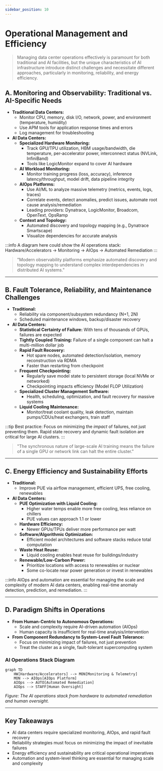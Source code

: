 ```yaml
---
sidebar_position: 10
---
```


# Operational Management and Efficiency

> Managing data center operations effectively is paramount for both traditional and AI facilities, but the unique characteristics of AI infrastructure introduce distinct challenges and necessitate different approaches, particularly in monitoring, reliability, and energy efficiency.

## A. Monitoring and Observability: Traditional vs. AI-Specific Needs

- **Traditional Data Centers:**
  - Monitor CPU, memory, disk I/O, network, power, and environment (temperature, humidity)
  - Use APM tools for application response times and errors
  - Log management for troubleshooting
- **AI Data Centers:**
  - **Specialized Hardware Monitoring:**
    - Track GPU/TPU utilization, HBM usage/bandwidth, die temperature, per-accelerator power, interconnect status (NVLink, InfiniBand)
    - Tools like LogicMonitor expand to cover AI hardware
  - **AI Workload Monitoring:**
    - Monitor training progress (loss, accuracy), inference latency/throughput, model drift, data pipeline integrity
  - **AIOps Platforms:**
    - Use AI/ML to analyze massive telemetry (metrics, events, logs, traces)
    - Correlate events, detect anomalies, predict issues, automate root cause analysis/remediation
    - Leading providers: Dynatrace, LogicMonitor, Broadcom, OpenText, OpsRamp
  - **Context and Topology:**
    - Automated discovery and topology mapping (e.g., Dynatrace Smartscape)
    - Visualize dependencies for accurate analysis

:::info
A diagram here could show the AI operations stack: Hardware/Accelerators → Monitoring → AIOps → Automated Remediation
:::

> "Modern observability platforms emphasize automated discovery and topology mapping to understand complex interdependencies in distributed AI systems."

---

## B. Fault Tolerance, Reliability, and Maintenance Challenges

- **Traditional:**
  - Reliability via component/subsystem redundancy (N+1, 2N)
  - Scheduled maintenance windows, backup/disaster recovery
- **AI Data Centers:**
  - **Statistical Certainty of Failure:** With tens of thousands of GPUs, failures are expected
  - **Tightly Coupled Training:** Failure of a single component can halt a multi-million dollar job
  - **Rapid Fault Recovery:**
    - Hot spare nodes, automated detection/isolation, memory reconstruction via RDMA
    - Faster than restarting from checkpoint
  - **Frequent Checkpointing:**
    - Regularly save model state to persistent storage (local NVMe or networked)
    - Checkpointing impacts efficiency (Model FLOP Utilization)
  - **Specialized Cluster Management Software:**
    - Health, scheduling, optimization, and fault recovery for massive systems
  - **Liquid Cooling Maintenance:**
    - Monitor/treat coolant quality, leak detection, maintain pumps/CDUs/heat exchangers, train staff

:::tip
Best practice: Focus on minimizing the *impact* of failures, not just preventing them. Rapid state recovery and dynamic fault isolation are critical for large AI clusters.
:::

> "The synchronous nature of large-scale AI training means the failure of a single GPU or network link can halt the entire cluster."

---

## C. Energy Efficiency and Sustainability Efforts

- **Traditional:**
  - Improve PUE via airflow management, efficient UPS, free cooling, renewables
- **AI Data Centers:**
  - **PUE Optimization with Liquid Cooling:**
    - Higher water temps enable more free cooling, less reliance on chillers
    - PUE values can approach 1.1 or lower
  - **Hardware Efficiency:**
    - Newer GPUs/TPUs deliver more performance per watt
  - **Software/Algorithmic Optimization:**
    - Efficient model architectures and software stacks reduce total computation
  - **Waste Heat Reuse:**
    - Liquid cooling enables heat reuse for buildings/industry
  - **Renewable/Low-Carbon Power:**
    - Prioritize locations with access to renewables or nuclear
    - Some co-locate near power generation or invest in renewables

:::info
AIOps and automation are essential for managing the scale and complexity of modern AI data centers, enabling real-time anomaly detection, prediction, and remediation.
:::

---

## D. Paradigm Shifts in Operations

- **From Human-Centric to Autonomous Operations:**
  - Scale and complexity require AI-driven automation (AIOps)
  - Human capacity is insufficient for real-time analysis/intervention
- **From Component Redundancy to System-Level Fault Tolerance:**
  - Focus on minimizing impact of failures, not just prevention
  - Treat the cluster as a single, fault-tolerant supercomputing system

### AI Operations Stack Diagram

```mermaid
graph TD
    HW[Hardware/Accelerators] --> MON[Monitoring & Telemetry]
    MON --> AIOps[AIOps Platform]
    AIOps --> AUTO[Automated Remediation]
    AIOps --> STAFF[Human Oversight]
```
*Figure: The AI operations stack from hardware to automated remediation and human oversight.*

---

## Key Takeaways

- AI data centers require specialized monitoring, AIOps, and rapid fault recovery
- Reliability strategies must focus on minimizing the impact of inevitable failures
- Energy efficiency and sustainability are critical operational imperatives
- Automation and system-level thinking are essential for managing scale and complexity